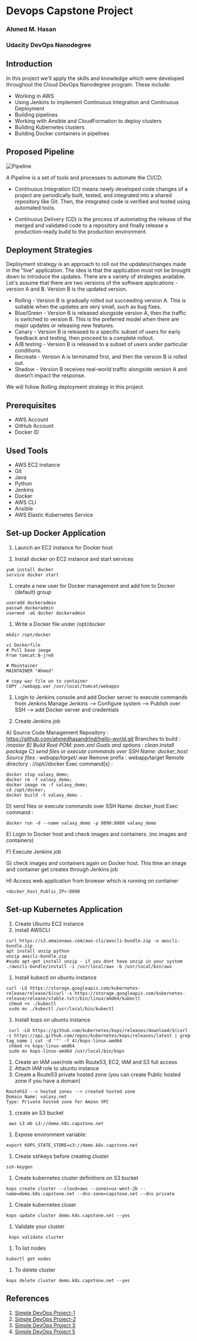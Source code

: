 # Devops Capstone Project
### Ahmed M. Hasan
### Udacity DevOps Nanodegree


## Introduction
In this project we'll apply the skills and knowledge which were developed throughout the Cloud DevOps Nanodegree program.
These include:
* Working in AWS
* Using Jenkins to implement Continuous Integration and Continuous Deployment
* Building pipelines
* Working with Ansible and CloudFormation to deploy clusters
* Building Kubernetes clusters
* Building Docker containers in pipelines

## Proposed Pipeline
![Pipeline](images/pipeline.JPG)

A Pipeline is a set of tools and processes to automate the CI/CD.

* Continuous Integration (CI) means newly developed code changes of a project are periodically built, tested, and integrated into a shared repository like Git. Then, the integrated code is verified and tested using automated tools.

* Continuous Delivery (CD) is the process of automating the release of the merged and validated code to a repository and finally release a production-ready build to the production environment.

## Deployment Strategies
Deployment strategy is an approach to roll out the updates/changes made in the "live" application. The idea is that the application must not be brought down to introduce the updates. There are a variety of strategies available. Let's assume that there are two versions of the software applications - version A and B. Version B is the updated version.

* Rolling - Version B is gradually rolled out succeeding version A. This is suitable when the updates are very small, such as bug fixes.
* Blue/Green - Version B is released alongside version A, then the traffic is switched to version B. This is the preferred model when there are major updates or releasing new features.
* Canary - Version B is released to a specific subset of users for early feedback and testing, then proceed to a complete rollout.
* A/B testing - Version B is released to a subset of users under particular conditions.
* Recreate - Version A is terminated first, and then the version B is rolled out.
* Shadow - Version B receives real-world traffic alongside version A and doesn’t impact the response.

We will follow Rolling deployment strategy in this project.

## Prerequisites
* AWS Account
* GitHub Account
* Docker ID

## Used Tools
* AWS EC2 instance
* Git
* Java
* Python
* Jenkins
* Docker
* AWS CLI
* Ansible
* AWS Elastic Kubernetes Service

## Set-up Docker Application
1. Launch an EC2 instance for Docker host

1. Install docker on EC2 instance and start services
```
yum install docker
service docker start
```
1. create a new user for Docker management and add him to Docker (default) group
```
useradd dockeradmin
passwd dockeradmin
usermod -aG docker dockeradmin
```
1. Write a Docker file under /opt/docker
```
mkdir /opt/docker
```
```
vi Dockerfile
# Pull base image 
From tomcat:8-jre8 

# Maintainer
MAINTAINER "Ahmed" 

# copy war file on to container 
COPY ./webapp.war /usr/local/tomcat/webapps
```
1. Login to Jenkins console and add Docker server to execute commands from Jenkins
Manage Jenkins --> Configure system --> Publish over SSH --> add Docker server and credentials

1. Create Jenkins job

A) Source Code Management
Repository : https://github.com/ahmedhasandrlnd/hello-world.git
Branches to build : */master
B) Build Root POM: pom.xml
Goals and options : clean install package
C) send files or execute commands over SSH Name: docker_host
Source files : webapp/target/*.war Remove prefix : webapp/target Remote directory : //opt//docker
Exec command[s] :
```
docker stop valaxy_demo;
docker rm -f valaxy_demo;
docker image rm -f valaxy_demo;
cd /opt/docker;
docker build -t valaxy_demo .
```
D) send files or execute commands over SSH
Name: docker_host
Exec command : 
```
docker run -d --name valaxy_demo -p 8090:8080 valaxy_demo
```
E) Login to Docker host and check images and containers. (no images and containers)

F) Execute Jenkins job

G) check images and containers again on Docker host. This time an image and container get creates through Jenkins job

H) Access web application from browser which is running on container
```
<docker_host_Public_IP>:8090
```


## Set-up Kubernetes Application
1. Create Ubuntu EC2 instance
1. install AWSCLI
 ```
 curl https://s3.amazonaws.com/aws-cli/awscli-bundle.zip -o awscli-bundle.zip
 apt install unzip python
 unzip awscli-bundle.zip
 #sudo apt-get install unzip - if you dont have unzip in your system
 ./awscli-bundle/install -i /usr/local/aws -b /usr/local/bin/aws
 ```
1. Install kubectl on ubuntu instance
```
curl -LO https://storage.googleapis.com/kubernetes-release/release/$(curl -s https://storage.googleapis.com/kubernetes-release/release/stable.txt)/bin/linux/amd64/kubectl
 chmod +x ./kubectl
 sudo mv ./kubectl /usr/local/bin/kubectl
 ```
1. Install kops on ubuntu instance
```
 curl -LO https://github.com/kubernetes/kops/releases/download/$(curl -s https://api.github.com/repos/kubernetes/kops/releases/latest | grep tag_name | cut -d '"' -f 4)/kops-linux-amd64
 chmod +x kops-linux-amd64
 sudo mv kops-linux-amd64 /usr/local/bin/kops
 ```
1. Create an IAM user/role with Route53, EC2, IAM and S3 full access
1. Attach IAM role to ubuntu instance
1. Create a Route53 private hosted zone (you can create Public hosted zone if you have a domain)
```
Routeh53 --> hosted zones --> created hosted zone  
Domain Name: valaxy.net
Type: Private hosted zone for Amzon VPC
```
1. create an S3 bucket
```
 aws s3 mb s3://demo.k8s.capstone.net
```
1. Expose environment variable:
``` 
export KOPS_STATE_STORE=s3://demo.k8s.capstone.net
```
1. Create sshkeys before creating cluster
```
ssh-keygen
```
1. Create kubernetes cluster definitions on S3 bucket
```
kops create cluster --cloud=aws --zones=us-west-2b --name=demo.k8s.capstone.net --dns-zone=capstone.net --dns private
``` 
1. Create kubernetes cluser
```
kops update cluster demo.k8s.capstone.net --yes
```
1. Validate your cluster
```
 kops validate cluster
```
1. To list nodes
```
kubectl get nodes
```
1. To delete cluster
``` 
kops delete cluster demo.k8s.capstone.net --yes
```

## References
1. [Simple DevOps Project-1](https://www.youtube.com/watch?v=Z9G5stlXoyg)
1. [Simple DevOps Project-2](https://www.youtube.com/watch?v=nE4b9mW2ym0) 
1. [Simple DevOps Project 3](https://www.youtube.com/watch?v=nMLQgXf8tZ0)
1. [Simple DevOps Project 5](https://www.youtube.com/watch?v=gVjLDwcA6sQ)
